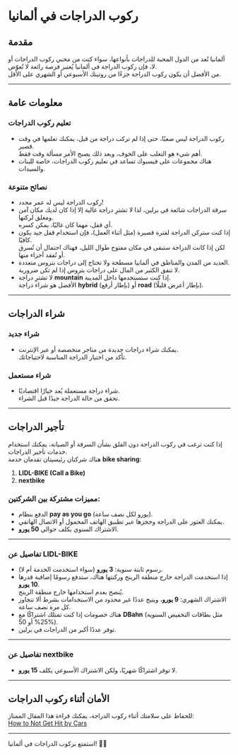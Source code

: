 # ركوب الدراجات في ألمانيا

## مقدمة

ألمانيا تُعد من الدول المحبة للدراجات بأنواعها، سواء كنت من محبي ركوب الدراجات أو لا، فإن ركوب الدراجة في ألمانيا يُعتبر فرصة رائعة لا تُعوّض.  
من الأفضل أن يكون ركوب الدراجة جزءًا من روتينك الأسبوعي أو الشهري على الأقل.

---

## معلومات عامة

### تعليم ركوب الدراجات

- ركوب الدراجة ليس صعبًا، حتى إذا لم تركب دراجة من قبل، يمكنك تعلمها في وقت قصير.  
  أهم شيء هو التغلب على الخوف، وبعد ذلك يصبح الأمر مسألة وقت فقط.
- هناك مجموعات على فيسبوك تساعد في تعليم ركوب الدراجات، خاصة للبنات والسيدات.

### نصائح متنوعة

- ركوب الدراجة ليس له عمر محدد!
- سرقة الدراجات شائعة في برلين، لذا لا تشترِ دراجة غالية إلا إذا كان لديك مكان آمن ومغلق لركنها.  
  أي قفل، مهما كان غاليًا، يمكن كسره.
- إذا كنت ستركن الدراجة لفترة قصيرة (مثل أثناء العمل)، فإن استخدام قفل جيد يكون كافيًا.  
  لكن إذا كانت الدراجة ستبقى في مكان مفتوح طوال الليل، فهناك احتمال أن تُسرق أو تُفقد أجزاء منها.
- العديد من المدن والمناطق في ألمانيا مسطحة ولا تحتاج إلى دراجات بتروس متعددة.  
  لا تنفق الكثير من المال على دراجات بتروس إذا لم تكن ضرورية.
- لا تشترِ دراجة **mountain** إذا كنت ستستخدمها داخل المدينة.  
  الأفضل هو شراء دراجة **hybrid** (بإطار أرفع) أو **road** (بإطار أعرض قليلًا).

---

## شراء الدراجات

### شراء جديد
- يمكنك شراء دراجات جديدة من متاجر متخصصة أو عبر الإنترنت.  
  تأكد من اختيار الدراجة المناسبة لاحتياجاتك.

### شراء مستعمل
- شراء دراجة مستعملة يُعد خيارًا اقتصاديًا.  
  تحقق من حالة الدراجة جيدًا قبل الشراء.

---

## تأجير الدراجات

إذا كنت ترغب في ركوب الدراجة دون القلق بشأن السرقة أو الصيانة، يمكنك استخدام خدمات تأجير الدراجات.  
هناك شركتان رئيسيتان تقدمان خدمة **bike sharing**:

1. **LIDL-BIKE (Call a Bike)**  
2. **nextbike**

### مميزات مشتركة بين الشركتين:
- الدفع بنظام **pay as you go** (يورو لكل نصف ساعة).
- يمكنك العثور على الدراجة وحجزها عبر تطبيق الهاتف المحمول أو الاتصال الهاتفي.
- الاشتراك السنوي يكلف حوالي **50 يورو**.

---

### تفاصيل عن LIDL-BIKE

- رسوم ثابتة سنوية: **3 يورو** (سواء استخدمت الخدمة أم لا).
- إذا استخدمت الدراجة خارج منطقة الرينج وركنتها هناك، ستدفع رسومًا إضافية قدرها **10 يورو**.  
  يُنصح بعدم استخدامها خارج منطقة الرينج.
- الاشتراك الشهري: **9 يورو**، ويتيح عددًا غير محدود من الاستخدامات بشرط ألا تتجاوز كل مرة نصف ساعة.
- هناك خصومات إذا كنت تمتلك اشتراكًا مع **DBahn** (مثل بطاقات التخفيض السنوية 25% أو 50%).
- توفر عددًا أكبر من الدراجات في برلين.

---

### تفاصيل عن nextbike

- لا توفر اشتراكًا شهريًا، ولكن الاشتراك الأسبوعي يكلف **15 يورو**.

---

## الأمان أثناء ركوب الدراجات

للحفاظ على سلامتك أثناء ركوب الدراجة، يمكنك قراءة هذا المقال الممتاز:  
[How to Not Get Hit by Cars](http://bicyclesafe.com/)

---

استمتع بركوب الدراجات في ألمانيا! 🚴‍♂️